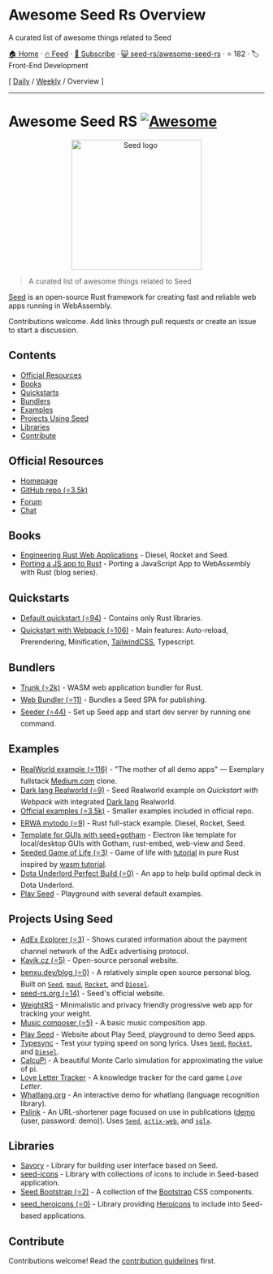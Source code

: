 # Awesome Seed Rs Overview

A curated list of awesome things related to Seed

[🏠 Home](/README.md) · [🔥 Feed](https://www.trackawesomelist.com/seed-rs/awesome-seed-rs/rss.xml) · [📮 Subscribe](https://trackawesomelist.us17.list-manage.com/subscribe?u=d2f0117aa829c83a63ec63c2f&id=36a103854c) · [😺 seed-rs/awesome-seed-rs](https://github.com/seed-rs/awesome-seed-rs) · ⭐ 182 · 🏷️ Front-End Development

[ [Daily](/content/seed-rs/awesome-seed-rs/README.md) / [Weekly](/content/seed-rs/awesome-seed-rs/week/README.md) / Overview ]

---

<!--lint disable double-link-->

# Awesome Seed RS [![Awesome](https://awesome.re/badge.svg)](https://awesome.re)

<p align="center">
    <a href="https://seed-rs.org/">
        <img src="https://raw.githubusercontent.com/seed-rs/seed-rs.org/81ed1acc77062ede3295683f21f2d39611843192/seed_branding/seed_logo.min.svg" width="256" title="Seed logo">
    </a>
</p>

> A curated list of awesome things related to Seed

[Seed](https://seed-rs.org/) is an open-source Rust framework for creating fast and reliable web apps running in WebAssembly.

Contributions welcome. Add links through pull requests or create an issue to start a discussion.

## Contents

*   [Official Resources](#official-resources)
*   [Books](#books)
*   [Quickstarts](#quickstarts)
*   [Bundlers](#bundlers)
*   [Examples](#examples)
*   [Projects Using Seed](#projects-using-seed)
*   [Libraries](#libraries)
*   [Contribute](#contribute)

## Official Resources

*   [Homepage](https://seed-rs.org/)
*   [GitHub repo (⭐3.5k)](https://github.com/seed-rs/seed)
*   [Forum](https://seed.discourse.group)
*   [Chat](https://discord.gg/JHHcHp5)

## Books

*   [Engineering Rust Web Applications](https://erwabook.com/) - Diesel, Rocket and Seed.
*   [Porting a JS app to Rust](https://slowtec.de/posts/2019-12-20-porting-javascript-to-rust-part-1.html) - Porting a JavaScript App to WebAssembly with Rust (blog series).

## Quickstarts

*   [Default quickstart (⭐94)](https://github.com/seed-rs/seed-quickstart) - Contains only Rust libraries.
*   [Quickstart with Webpack (⭐106)](https://github.com/seed-rs/seed-quickstart-webpack) - Main features: Auto-reload, Prerendering, Minification, [TailwindCSS](https://tailwindcss.com/), Typescript.

## Bundlers

*   [Trunk (⭐2k)](https://github.com/thedodd/trunk) - WASM web application bundler for Rust.
*   [Web Bundler (⭐11)](https://github.com/panoptix-za/web-bundler) - Bundles a Seed SPA for publishing.
*   [Seeder (⭐44)](https://github.com/MartinKavik/seeder) - Set up Seed app and start dev server by running one command.

## Examples

*   [RealWorld example (⭐116)](https://github.com/seed-rs/seed-rs-realworld) - "The mother of all demo apps" — Exemplary fullstack [Medium.com](https://medium.com/) clone.
*   [Dark lang Realworld (⭐9)](https://github.com/MartinKavik/seed-realworld-darklang) - Seed Realworld example on *Quickstart with Webpack* with integrated [Dark lang](https://darklang.com/) Realworld.
*   [Official examples (⭐3.5k)](https://github.com/seed-rs/seed/tree/master/examples) - Smaller examples included in official repo.
*   [ERWA mytodo (⭐9)](https://github.com/seed-rs/erwa_mytodo) - Rust full-stack example. Diesel, Rocket, Seed.
*   [Template for GUIs with seed+gotham](https://gitlab.com/liketechnik/local-gui-seed-gotham) - Electron like template for local/desktop GUIs with Gotham, rust-embed, web-view and Seed.
*   [Seeded Game of Life (⭐3)](https://github.com/arn-the-long-beard/seeded_game_of_life) - Game of life with [tutorial](https://dev.to/arnthelongbeard/how-to-only-rust-for-web-frontend-1026) in pure Rust inspired by [wasm tutorial](https://rustwasm.github.io/docs/book/).
*   [Dota Underlord Perfect Build (⭐0)](https://github.com/warycat/dotawasm) - An app to help build optimal deck in Dota Underlord.
*   [Play Seed](https://ide.play-seed.dev) - Playground with several default examples.

## Projects Using Seed

*   [AdEx Explorer (⭐3)](https://github.com/adexnetwork/adex-explorer) - Shows curated information about the payment channel network of the AdEx advertising protocol.
*   [Kavik.cz (⭐5)](https://github.com/MartinKavik/kavik.cz) - Open-source personal website.
*   [benxu.dev/blog (⭐0)](https://github.com/AlterionX/benxu-dev) - A relatively simple open source personal blog. Built on [`Seed`](https://seed-rs.org/), [`maud`](https://maud.lambda.xyz), [`Rocket`](https://rocket.rs), and [`Diesel`](https://diesel.rs).
*   [seed-rs.org (⭐14)](https://github.com/seed-rs/seed-rs.org) - Seed's official website.
*   [WeightRS](https://gitlab.com/mkroehnert/weightrs) - Minimalistic and privacy friendly progressive web app for tracking your weight.
*   [Music composer (⭐5)](https://github.com/ethanboxx/planters-rdconf-hackathon-project) - A basic music composition app.
*   [Play Seed](https://play-seed.dev) - Website about Play Seed, playground to demo Seed apps.
*   [Typesync](https://typesync.rutrum.net) - Test your typing speed on song lyrics.  Uses [`Seed`](https://seed-rs.org/), [`Rocket`](https://rocket.rs), and [`Diesel`](https://diesel.rs).
*   [CalcuPi](https://dvjn.github.io/CalcuPi) - A beautiful Monte Carlo simulation for approximating the value of pi.
*   [Love Letter Tracker](https://www.fosskers.ca/en/tools/love-letter) - A knowledge tracker for the card game *Love Letter*.
*   [Whatlang.org](https://whatlang.org/) - An interactive demo for whatlang (language recognition library).
*   [Pslink](https://pslink.teilgedanken.de) - An URL-shortener page focused on use in publications ([demo](https://demo.pslink.teilgedanken.de/app/) (user, password: demo)).  Uses [`Seed`](https://seed-rs.org/), [`actix-web`](https://actix.rs/), and [`sqlx`](https://github.com/launchbadge/sqlx).

## Libraries

*   [Savory](https://gitlab.com/MAlrusayni/savory) - Library for building user interface based on Seed.
*   [seed-icons](https://crates.io/crates/seed-icons) - Library with collections of icons to include in Seed-based application.
*   [Seed Bootstrap (⭐2)](https://github.com/panoptix-za/seed-bootstrap) - A collection of the [Bootstrap](https://getbootstrap.com/) CSS components.
*   [seed\_heroicons (⭐0)](https://github.com/mh84/seed_heroicons) - Library providing [Heroicons](https://heroicons.com/) to include into Seed-based applications.

## Contribute

Contributions welcome! Read the [contribution guidelines](https://github.com/seed-rs/awesome-seed-rs/blob/master/README.md/contributing.md) first.


